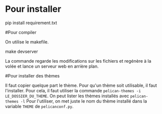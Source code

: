 # Pour installer

  pip install requirement.txt

#Pour compiler

On utilise le makefile.

  make devserver

La commande regarde les modifications sur les fichiers et regénère à la volée et lance un serveur web en arrière plan.

#Pour installer des thèmes

Il faut copier quelque part le thème. Pour qu'un thème soit utilisable, il faut l'installer.
Pour cela, il faut utiliser la commande `pelican-themes -i LE_DOSSIER_DU_THEME`.
On peut lister les thèmes installés avec `pelican-themes -l`
Pour l'utiliser, on met juste le nom du thème installé dans la variable `THEME` de `pelicanconf.py`.
